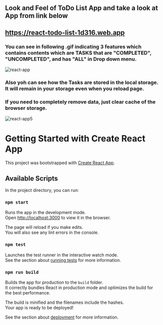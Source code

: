 ## Look and Feel of ToDo List App and take a look at App from link below

## https://react-todo-list-1d316.web.app

### You can see in following .gif indicating 3 features which contains contents which are TASKS that are "COMPLETED", "UNCOMPLETED", and has "ALL" in Drop down menu.

![react-app](https://user-images.githubusercontent.com/22409980/109414762-848b7580-79ac-11eb-8720-ac5e3f35b166.gif)

### Also yoh can see how the Tasks are stored in the local storage. It will remain in your storage even when you reload page.
### If you need to completely remove data, just clear cache of the browser storage.

![react-app5](https://user-images.githubusercontent.com/22409980/109414901-9883a700-79ad-11eb-867e-68ca994328d2.JPG)

# Getting Started with Create React App

This project was bootstrapped with [Create React App](https://github.com/facebook/create-react-app).

## Available Scripts

In the project directory, you can run:

### `npm start`

Runs the app in the development mode.\
Open [http://localhost:3000](http://localhost:3000) to view it in the browser.

The page will reload if you make edits.\
You will also see any lint errors in the console.

### `npm test`

Launches the test runner in the interactive watch mode.\
See the section about [running tests](https://facebook.github.io/create-react-app/docs/running-tests) for more information.

### `npm run build`

Builds the app for production to the `build` folder.\
It correctly bundles React in production mode and optimizes the build for the best performance.

The build is minified and the filenames include the hashes.\
Your app is ready to be deployed!

See the section about [deployment](https://facebook.github.io/create-react-app/docs/deployment) for more information.
